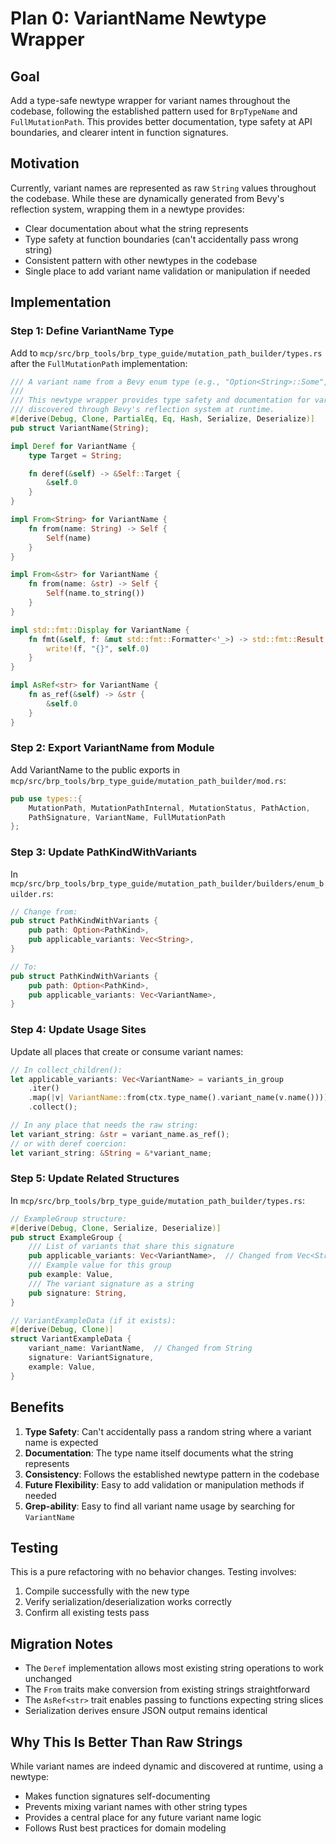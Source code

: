 # Plan 0: VariantName Newtype Wrapper

## Goal
Add a type-safe newtype wrapper for variant names throughout the codebase, following the established pattern used for `BrpTypeName` and `FullMutationPath`. This provides better documentation, type safety at API boundaries, and clearer intent in function signatures.

## Motivation
Currently, variant names are represented as raw `String` values throughout the codebase. While these are dynamically generated from Bevy's reflection system, wrapping them in a newtype provides:
- Clear documentation about what the string represents
- Type safety at function boundaries (can't accidentally pass wrong string)
- Consistent pattern with other newtypes in the codebase
- Single place to add variant name validation or manipulation if needed

## Implementation

### Step 1: Define VariantName Type

Add to `mcp/src/brp_tools/brp_type_guide/mutation_path_builder/types.rs` after the `FullMutationPath` implementation:

```rust
/// A variant name from a Bevy enum type (e.g., "Option<String>::Some", "Color::Srgba")
///
/// This newtype wrapper provides type safety and documentation for variant names
/// discovered through Bevy's reflection system at runtime.
#[derive(Debug, Clone, PartialEq, Eq, Hash, Serialize, Deserialize)]
pub struct VariantName(String);

impl Deref for VariantName {
    type Target = String;

    fn deref(&self) -> &Self::Target {
        &self.0
    }
}

impl From<String> for VariantName {
    fn from(name: String) -> Self {
        Self(name)
    }
}

impl From<&str> for VariantName {
    fn from(name: &str) -> Self {
        Self(name.to_string())
    }
}

impl std::fmt::Display for VariantName {
    fn fmt(&self, f: &mut std::fmt::Formatter<'_>) -> std::fmt::Result {
        write!(f, "{}", self.0)
    }
}

impl AsRef<str> for VariantName {
    fn as_ref(&self) -> &str {
        &self.0
    }
}
```

### Step 2: Export VariantName from Module

Add VariantName to the public exports in `mcp/src/brp_tools/brp_type_guide/mutation_path_builder/mod.rs`:

```rust
pub use types::{
    MutationPath, MutationPathInternal, MutationStatus, PathAction,
    PathSignature, VariantName, FullMutationPath
};
```

### Step 3: Update PathKindWithVariants

In `mcp/src/brp_tools/brp_type_guide/mutation_path_builder/builders/enum_builder.rs`:

```rust
// Change from:
pub struct PathKindWithVariants {
    pub path: Option<PathKind>,
    pub applicable_variants: Vec<String>,
}

// To:
pub struct PathKindWithVariants {
    pub path: Option<PathKind>,
    pub applicable_variants: Vec<VariantName>,
}
```

### Step 4: Update Usage Sites

Update all places that create or consume variant names:

```rust
// In collect_children():
let applicable_variants: Vec<VariantName> = variants_in_group
    .iter()
    .map(|v| VariantName::from(ctx.type_name().variant_name(v.name())))
    .collect();

// In any place that needs the raw string:
let variant_string: &str = variant_name.as_ref();
// or with deref coercion:
let variant_string: &String = &*variant_name;
```

### Step 5: Update Related Structures

In `mcp/src/brp_tools/brp_type_guide/mutation_path_builder/types.rs`:

```rust
// ExampleGroup structure:
#[derive(Debug, Clone, Serialize, Deserialize)]
pub struct ExampleGroup {
    /// List of variants that share this signature
    pub applicable_variants: Vec<VariantName>,  // Changed from Vec<String>
    /// Example value for this group
    pub example: Value,
    /// The variant signature as a string
    pub signature: String,
}

// VariantExampleData (if it exists):
#[derive(Debug, Clone)]
struct VariantExampleData {
    variant_name: VariantName,  // Changed from String
    signature: VariantSignature,
    example: Value,
}
```

## Benefits

1. **Type Safety**: Can't accidentally pass a random string where a variant name is expected
2. **Documentation**: The type name itself documents what the string represents
3. **Consistency**: Follows the established newtype pattern in the codebase
4. **Future Flexibility**: Easy to add validation or manipulation methods if needed
5. **Grep-ability**: Easy to find all variant name usage by searching for `VariantName`

## Testing

This is a pure refactoring with no behavior changes. Testing involves:
1. Compile successfully with the new type
2. Verify serialization/deserialization works correctly
3. Confirm all existing tests pass

## Migration Notes

- The `Deref` implementation allows most existing string operations to work unchanged
- The `From` traits make conversion from existing strings straightforward
- The `AsRef<str>` trait enables passing to functions expecting string slices
- Serialization derives ensure JSON output remains identical

## Why This Is Better Than Raw Strings

While variant names are indeed dynamic and discovered at runtime, using a newtype:
- Makes function signatures self-documenting
- Prevents mixing variant names with other string types
- Provides a central place for any future variant name logic
- Follows Rust best practices for domain modeling